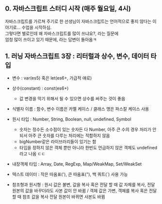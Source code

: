 ## 0. 자바스크립트 스터디 시작 (매주 월요일, 4시)
자바스크립트를 가르쳐 주기로 한 선생님이 자바스크립트는 언어적으로 좋지 않다는 이야기로... 수업을 시작하심.  
그렇다면 별로인데 왜 자바스크립트를 많이 쓰냐요?, 라는 질문에  
엄청 많이 쓰이고 있기 때문에, 라는 답변이 돌아옴ㅋ

## 1. 러닝 자바스크립트 3장 : 리터럴과 상수, 변수, 데이터 타입

- 변수 : var(es5) 혹은 let(es6+, 가급적 얘로)
- 상수(constant) : const(es6+)
  - 값 변경을 막기 위해서 될 수 있으면 상수를 써주는 것이 좋음  

- 식별자 이름 : 함수, 변수 이름은 카멜 케이스 / 클래스 명은 파스칼 케이스 사용  
- 원시 타입 : Number, String, Boolean, null, undefined, Symbol
  - 숫자는 정수든 소수점이 있는 숫자든 다 Number, 아주 큰 수의 경우 처리가 안되서 아주 큰 숫자를 다루는 처리에는 적합하지 않음
  - bigNumber같은 라이브러리들이 있기는 함
  - 타입을 정하지 않은 객체 뿐만 아니라 한번도 언급하지 않은 객체도 undefined라고 나옴 ㄷㄷ
- 내장객체 타입 : Array, Date, RegExp, Map/WeakMap, Set/WeakSet
- 텍스트 데이터 : 작은 따옴표('), 큰 따옴표("), 백 쿼트(`) 사용 가능
- 참조형과 원시형 : 원시 값은 불변, 값을 복사 혹은 전달 할 때 값 자체를 복사, 전달원본의 값을 바꾸더라도 사본 값이 안 바뀜
/ 객체 값은 가변, 객체를 복사 혹은 전달 할 때 참조 값을 복사 전달 원본이 바뀌면 사본도 바뀜
